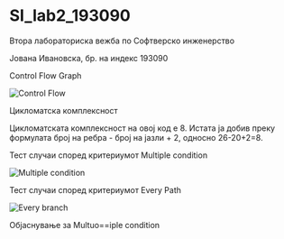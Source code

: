 # SI_lab2_193090

Втора лабораториска вежба по Софтверско инженерство 

Јована Ивановска, бр. на индекс 193090

Control Flow Graph 

![Control Flow](https://user-images.githubusercontent.com/79019353/119893367-8e852c00-bf3b-11eb-97b2-1af1400840f4.png)

Цикломатска комплексност 

Цикломатската комплексност на овој код е 8. Истата ја добив преку формулата број на ребра - број на јазли + 2, односно 26-20+2=8.

Тест случаи според критериумот Multiple condition

![Multiple condition](https://user-images.githubusercontent.com/79019353/119894841-65659b00-bf3d-11eb-8c99-76e96a03d743.png)

Тест случаи според критериумот Every Path

![Every branch](https://user-images.githubusercontent.com/79019353/119894948-8a5a0e00-bf3d-11eb-9b06-4ce5c15196bc.png)

Oбјаснување за Multuo==iple condition



